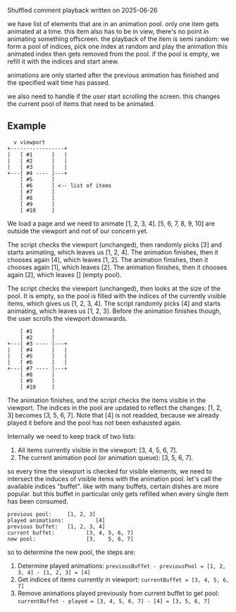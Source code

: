 Shuffled comment playback
 written on 2025-06-26

 we have list of elements that  are in an animation pool.
 only one item gets animated at a time.
 this item also has to be in view,  there's no point in animating something offscreen.
 the playback of the item is semi random:
we form a pool of indices,  pick one index at random and play the  animation
 this animated index then gets removed from the pool.
 if the pool is empty, we refill it with the indices  and start anew.

animations are only started after the previous animation has finished and  the specified wait time has passed.

we also need to handle if the user start scrolling the screen.
this changes the current pool of items that need to be animated.

## Example

```
  v viewport
+-----------------+
|   [ #1      ]   |
|   [ #2      ]   |
|   [ #3      ]   |
+---[ #4 ---- ]---+
    [ #5      ]
    [ #6      ] <-- list of items
    [ #7      ]
    [ #8      ]
    [ #9      ]
    [ #10     ]
```

We load a page and we need to animate [1, 2, 3, 4].
[5, 6, 7, 8, 9, 10] are outside the viewport and not of our concern yet.

The script checks the viewport (unchanged), then randomly picks \[3] and starts animating, which leaves us [1, 2, 4].
The animation finishes, then it chooses again \[4],  which leaves [1, 2].
The animation finishes, then it chooses again \[1],  which leaves \[2].
The animation finishes, then it chooses again \[2],  which leaves \[] (empty pool).

The script checks the viewport (unchanged),  then looks at the size of the pool.
It is empty, so the pool is filled with the indices of the currently visible items, which gives us [1, 2, 3, 4].
The script randomly picks \[4] and starts animating, which leaves us [1, 2, 3].
Before the animation finishes though, the user scrolls the viewport downwards.

```
    [ #1      ]    
    [ #2      ]    
+---[ #3 ---- ]---+
|   [ #4      ]   |
|   [ #5      ]   |
|   [ #6      ]   |
+---[ #7 ---- ]---+
    [ #8      ]
    [ #9      ]
    [ #10     ]
```

The animation finishes, and the script checks the  items visible in the viewport.
The indices in the pool are updated to reflect the changes:
[1, 2, 3] becomes [3, 5, 6, 7].
Note that \[4] is not readded, because we already played it before  and the pool has not been exhausted again.

Internally we need to keep track of two lists:
1) All items currently visible in the viewport: [3, 4, 5, 6, 7].
2) The current animation pool (or animation queue): [3, 5, 6, 7].

 so every time the viewport is checked for visible elements, we need to intersect the  induces of visible items with the animation pool.
 let's call the available indices "buffet".
 like with many buffets, certain dishes are more popular.
 but this buffet in particular only gets refilled when every single item has been consumed.

```
previous pool:     [1, 2, 3]
played animations:          [4]
previous buffet:   [1, 2, 3, 4]
current buffet:          [3, 4, 5, 6, 7]
new pool:                [3,    5, 6, 7]
```

 so to determine the new pool, the steps are:
1) Determine played animations: `previousBuffet - previousPool = [1, 2, 3, 4] - [1, 2, 3] = [4]`
2) Get indices of items currently in viewport: `currentBuffet = [3, 4, 5, 6, 7]`
3) Remove animations played previously from current buffet to get pool: `currentBuffet - played = [3, 4, 5, 6, 7] - [4] = [3, 5, 6, 7]`

